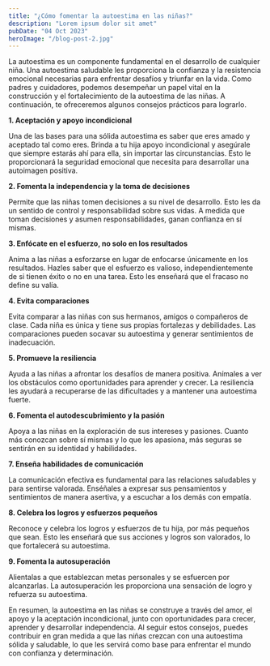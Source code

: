 ```yaml
---
title: "¿Cómo fomentar la autoestima en las niñas?"
description: "Lorem ipsum dolor sit amet"
pubDate: "04 Oct 2023"
heroImage: "/blog-post-2.jpg"
---
```


La autoestima es un componente fundamental en el desarrollo de cualquier niña. Una autoestima saludable les proporciona la confianza y la resistencia emocional necesarias para enfrentar desafíos y triunfar en la vida. Como padres y cuidadores, podemos desempeñar un papel vital en la construcción y el fortalecimiento de la autoestima de las niñas. A continuación, te ofreceremos algunos consejos prácticos para lograrlo.

**1. Aceptación y apoyo incondicional**

Una de las bases para una sólida autoestima es saber que eres amado y aceptado tal como eres. Brinda a tu hija apoyo incondicional y asegúrale que siempre estarás ahí para ella, sin importar las circunstancias. Esto le proporcionará la seguridad emocional que necesita para desarrollar una autoimagen positiva.

**2. Fomenta la independencia y la toma de decisiones**

Permite que las niñas tomen decisiones a su nivel de desarrollo. Esto les da un sentido de control y responsabilidad sobre sus vidas. A medida que toman decisiones y asumen responsabilidades, ganan confianza en sí mismas.

**3. Enfócate en el esfuerzo, no solo en los resultados**

Anima a las niñas a esforzarse en lugar de enfocarse únicamente en los resultados. Hazles saber que el esfuerzo es valioso, independientemente de si tienen éxito o no en una tarea. Esto les enseñará que el fracaso no define su valía.

**4. Evita comparaciones**

Evita comparar a las niñas con sus hermanos, amigos o compañeros de clase. Cada niña es única y tiene sus propias fortalezas y debilidades. Las comparaciones pueden socavar su autoestima y generar sentimientos de inadecuación.

**5. Promueve la resiliencia**

Ayuda a las niñas a afrontar los desafíos de manera positiva. Anímales a ver los obstáculos como oportunidades para aprender y crecer. La resiliencia les ayudará a recuperarse de las dificultades y a mantener una autoestima fuerte.

**6. Fomenta el autodescubrimiento y la pasión**

Apoya a las niñas en la exploración de sus intereses y pasiones. Cuanto más conozcan sobre sí mismas y lo que les apasiona, más seguras se sentirán en su identidad y habilidades.

**7. Enseña habilidades de comunicación**

La comunicación efectiva es fundamental para las relaciones saludables y para sentirse valorada. Enséñales a expresar sus pensamientos y sentimientos de manera asertiva, y a escuchar a los demás con empatía.

**8. Celebra los logros y esfuerzos pequeños**

Reconoce y celebra los logros y esfuerzos de tu hija, por más pequeños que sean. Esto les enseñará que sus acciones y logros son valorados, lo que fortalecerá su autoestima.

**9. Fomenta la autosuperación**

Alientalas a que establezcan metas personales y se esfuercen por alcanzarlas. La autosuperación les proporciona una sensación de logro y refuerza su autoestima.

En resumen, la autoestima en las niñas se construye a través del amor, el apoyo y la aceptación incondicional, junto con oportunidades para crecer, aprender y desarrollar independencia. Al seguir estos consejos, puedes contribuir en gran medida a que las niñas crezcan con una autoestima sólida y saludable, lo que les servirá como base para enfrentar el mundo con confianza y determinación.
